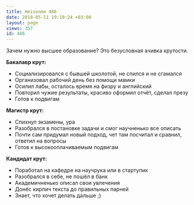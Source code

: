 ```yaml
---
title: Heisenme 486
date: 2018-05-11 19:10:24 +03:00
layout: page
views: 357
id: 486
---
```


Зачем нужно высшее образование? Это безусловная ачивка крутости.

**Бакалавр крут:**
- Социализировался с бывшей школотой, не спился и не сгамался
- Организовал рабочий день без помощи мамки
- Осилил лабы, осталось время на физру и английский
- Повторил чужие результаты, красиво оформил отчёт, сделал презу
- Готов к подвигам

**Магистр крут:**
- Спихнул экзамены, ура
- Разобрался в постановке задачи и смог научненько все описать
- Почти сам придумал новый подход, чет там посчитал и сравнил, ответил на вопросы
- Готов к высокооплачиваемым подвигам 

**Кандидат крут:**
- Поработал на кафедре на научрука или в стартупик 
- Разобрался в себе, не пошёл в банк
- Академичненько описал свои увлечения
- Донёс кирпич текста до правильных парней
- Знает, что хочет делать дальше ;)


